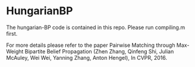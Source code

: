 # HungarianBP

The hungarian-BP code is contained in this repo.
Please run compiling.m first.


For more details please refer to the paper
Pairwise Matching through Max-Weight Bipartite Belief Propagation (Zhen Zhang, Qinfeng Shi, Julian McAuley, Wei Wei, Yanning Zhang, Anton Hengel), In CVPR, 2016.

